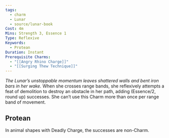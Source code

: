 ```yaml
---
tags:
  - charm
  - Lunar
  - source/lunar-book
Cost: 4m
Mins: Strength 3, Essence 1
Type: Reflexive
Keywords:
  - Protean
Duration: Instant
Prerequisite Charms:
  - "[[Angry Rhino Charge]]"
  - "[[Surging Thew Technique]]"
---
```

*The Lunar’s unstoppable momentum leaves shattered walls and bent iron bars in her wake.*
When she crosses range bands, she reflexively attempts a feat of demolition to destroy an obstacle in her path, adding (Essence/2, round up) successes. She can’t use this Charm more than once per range band of movement. 
## Protean 

In animal shapes with Deadly Charge, the successes are non-Charm.